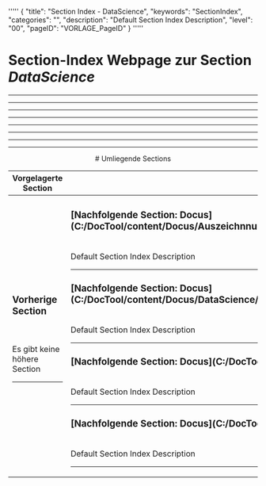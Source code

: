 '''''
{
"title": "Section Index - DataScience",
"keywords": "SectionIndex",
"categories": "",
"description": "Default Section Index Description",
"level": "00",
"pageID": "VORLAGE_PageID"
}
'''''


<h1>Section-Index Webpage zur Section <i>DataScience</i></h1>

<hr><hr><hr><hr><hr><center><hr><hr><hr> # Umliegende Sections
 </h2><br><table><thead> <tr> <th><center>Vorgelagerte Section</center></th> <th><center>Nachgelagerte Section</center></th></tr></thead><tbody><tr><td><h3>Vorherige Section</h3><br><p>Es gibt keine höhere Section</p><hr></td><td><h3>[Nachfolgende Section: Docus](C:/DocTool/content/Docus/Auszeichnnungssprachen/SI_Text_SectionIndex_DocToolcontentDocusAuszeichnnungssprachen.md)</h3><br>Default Section Index Description<hr><h3>[Nachfolgende Section: Docus](C:/DocTool/content/Docus/DataScience/SI_Text_SectionIndex_DocToolcontentDocusDataScience.md)</h3><br>Default Section Index Description<hr><h3>[Nachfolgende Section: Docus](C:/DocTool/content/Docus/Informatik/SI_Text_SectionIndex_DocToolcontentDocusInformatik.md)</h3><br>Default Section Index Description<hr><h3>[Nachfolgende Section: Docus](C:/DocTool/content/Docus/Mathe/SI_Text_SectionIndex_DocToolcontentDocusMathe.md)</h3><br>Default Section Index Description<hr></td></tr></tbody></table>